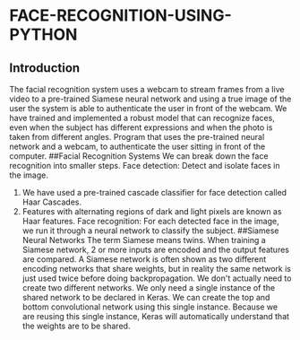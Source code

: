 # FACE-RECOGNITION-USING-PYTHON
## Introduction
The facial recognition system uses a webcam to stream frames from a live video to a pre-trained Siamese neural network and using a true image of the user the system is able to authenticate the user in front of the webcam.
We have trained and implemented a robust model that can recognize faces, even when the subject has different expressions and when the photo is taken from different angles.
Program that uses the pre-trained neural network and a webcam, to authenticate the user sitting in front of the computer.
##Facial Recognition Systems
We can break down the face recognition into smaller steps.
Face detection: Detect and isolate faces in the image.
1. We have used a pre-trained cascade classifier for face detection called Haar Cascades.
2. Features with alternating regions of dark and light pixels are known as Haar features.
Face recognition: For each detected face in the image, we run it through a neural network to classify the subject.
##Siamese Neural Networks
The term Siamese means twins. 
When training a Siamese network, 2 or more inputs are encoded and the output features are compared. 
A Siamese network is often shown as two different encoding networks that share weights, but in reality the same network is just used twice before doing backpropagation.
We don't actually need to create two different networks. We only need a single instance of the shared network to be declared in Keras. 
We can create the top and bottom convolutional network using this single instance. 
Because we are reusing this single instance, Keras will automatically understand that the weights are to be shared.




